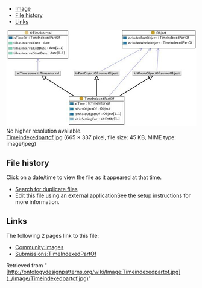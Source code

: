 * [Image](../Image/Timeindexedpartof.jpg#file)
* [File history](../Image/Timeindexedpartof.jpg#filehistory)
* [Links](../Image/Timeindexedpartof.jpg#filelinks)

[![Image:Timeindexedpartof.jpg](../images/c/c0/Timeindexedpartof.jpg)](../images/c/c0/Timeindexedpartof.jpg)  
No higher resolution available.  
[Timeindexedpartof.jpg](../images/c/c0/Timeindexedpartof.jpg)‎ (665 × 337 pixel, file size: 45 KB, MIME type: image/jpeg)

## File history

Click on a date/time to view the file as it appeared at that time.



  
* [Search for duplicate files](http://ontologydesignpatterns.org/wiki/Special:FileDuplicateSearch/Timeindexedpartof.jpg "Special:FileDuplicateSearch/Timeindexedpartof.jpg")
* [Edit this file using an external application](http://ontologydesignpatterns.org/wiki/index.php?title=Image:Timeindexedpartof.jpg&action=edit&externaledit=true&mode=file "Image:Timeindexedpartof.jpg")See the [setup instructions](http://www.mediawiki.org/wiki/Manual:External_editors "http://www.mediawiki.org/wiki/Manual:External_editors") for more information.

## Links



The following 2 pages link to this file:


* [Community:Images](../Community/Images "Community:Images")
* [Submissions:TimeIndexedPartOf](../Submissions/TimeIndexedPartOf "Submissions:TimeIndexedPartOf")


Retrieved from "[http://ontologydesignpatterns.org/wiki/Image:Timeindexedpartof.jpg](../Image/Timeindexedpartof.jpg)"
